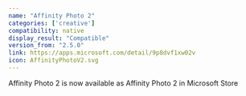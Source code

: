 ```yaml
---
name: "Affinity Photo 2"
categories: ['creative']
compatibility: native
display_result: "Compatible"
version_from: "2.5.0"
link: https://apps.microsoft.com/detail/9p8dvf1xw02v
icon: AffinityPhotoV2.svg
---
```


Affinity Photo 2 is now available as Affinity Photo 2 in Microsoft Store
